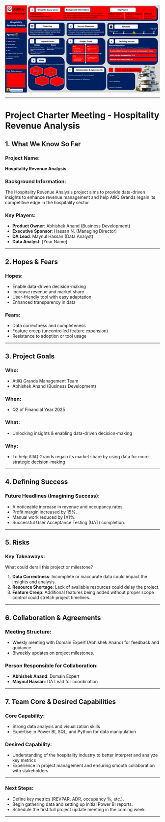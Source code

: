 <p align="center">
  <img src="https://github.com/NISSAN40499/Hospitality-Revenue-Analysis-for-AtliQ-Grands/blob/main/Logo%20%7C%20Template%20%7C%20Illustrations/Project%20Charter.png" width="850">
</p>

---

# Project Charter Meeting - Hospitality Revenue Analysis

## 1. What We Know So Far

### Project Name:
**Hospitality Revenue Analysis**

### Background Information:
The Hospitality Revenue Analysis project aims to provide data-driven insights to enhance revenue management and help AtliQ Grands regain its competitive edge in the hospitality sector.

### Key Players:
- **Product Owner**: Abhishek Anand (Business Development)
- **Executive Sponsor**: Hassan N. (Managing Director)
- **DA Lead**: Maynul Hassan (Data Analyst)
- **Data Analyst**: [Your Name]

---

## 2. Hopes & Fears

### Hopes:
- Enable data-driven decision-making
- Increase revenue and market share
- User-friendly tool with easy adaptation
- Enhanced transparency in data

### Fears:
- Data correctness and completeness
- Feature creep (uncontrolled feature expansion)
- Resistance to adoption or tool usage

---

## 3. Project Goals

### Who:
- AtliQ Grands Management Team
- Abhishek Anand (Business Development)

### When:
- Q2 of Financial Year 2025

### What:
- Unlocking insights & enabling data-driven decision-making

### Why:
- To help AtliQ Grands regain its market share by using data for more strategic decision-making

---

## 4. Defining Success

### Future Headlines (Imagining Success):
- A noticeable increase in revenue and occupancy rates.
- Profit margin increased by 15%.
- Manual work reduced by [X]%.
- Successful User Acceptance Testing (UAT) completion.

---

## 5. Risks

### Key Takeaways:
What could derail this project or milestone?

1. **Data Correctness**: Incomplete or inaccurate data could impact the insights and analysis.
2. **Resource Shortage**: Lack of available resources could delay the project.
3. **Feature Creep**: Additional features being added without proper scope control could stretch project timelines.

---

## 6. Collaboration & Agreements

### Meeting Structure:
- Weekly meeting with Domain Expert (Abhishek Anand) for feedback and guidance.
- Biweekly updates on project milestones.

### Person Responsible for Collaboration:
- **Abhishek Anand**: Domain Expert
- **Maynul Hassan**: DA Lead for coordination

---

## 7. Team Core & Desired Capabilities

### Core Capability:
- Strong data analysis and visualization skills
- Expertise in Power BI, SQL, and Python for data manipulation

### Desired Capability:
- Understanding of the hospitality industry to better interpret and analyze key metrics
- Experience in project management and ensuring smooth collaboration with stakeholders

---

### **Next Steps**:
- Define key metrics (REVPAR, ADR, occupancy %, etc.).
- Begin gathering data and setting up initial Power BI reports.
- Schedule the first full project update meeting in the coming week.

---
